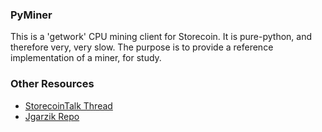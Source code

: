 ### PyMiner ###

This is a 'getwork' CPU mining client for Storecoin. It is pure-python, and therefore very, very slow.  The purpose is to provide a reference implementation of a miner, for study.

### Other Resources ###

- [StorecoinTalk Thread](https://storecointalk.org/index.php?topic=3546.0)
- [Jgarzik Repo](https://github.com/jgarzik/pyminer)